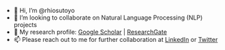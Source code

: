 - 👋 Hi, I’m @rhiosutoyo
- 👀 I’m looking to collaborate on Natural Language Processing (NLP) projects
- 📄 My research profile: [Google Scholar](https://scholar.google.com/citations?user=bKfMmKYAAAAJ) | [ResearchGate](https://www.researchgate.net/profile/Rhio-Sutoyo)
- 📫 Please reach out to me for further collaboration at [LinkedIn](https://www.linkedin.com/in/rhiosutoyo) or [Twitter](https://twitter.com/rhiosutoyo)

<!---
rhiosutoyo/rhiosutoyo is a ✨ special ✨ repository because its `README.md` (this file) appears on your GitHub profile.
You can click the Preview link to take a look at your changes.
--->
